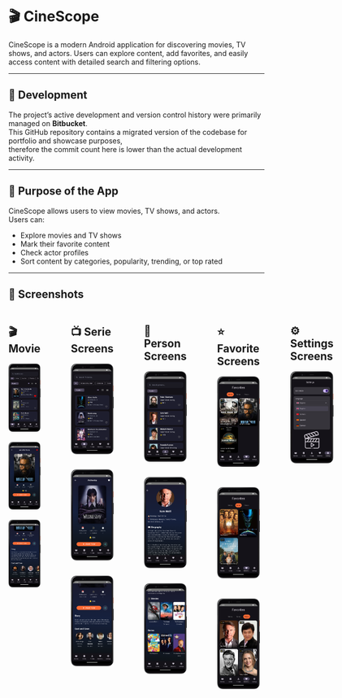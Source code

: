 # 🎬 CineScope

CineScope is a modern Android application for discovering movies, TV shows, and actors. Users can explore content, add favorites, and easily access content with detailed search and filtering options.

---
## 📌 Development

The project’s active development and version control history were primarily managed on **Bitbucket**.  
This GitHub repository contains a migrated version of the codebase for portfolio and showcase purposes,  
therefore the commit count here is lower than the actual development activity.

---

## 🌟 Purpose of the App

CineScope allows users to view movies, TV shows, and actors.  
Users can:

- Explore movies and TV shows
- Mark their favorite content
- Check actor profiles
- Sort content by categories, popularity, trending, or top rated

---
## 📸 Screenshots
<div style="display: flex; gap: 60px; align-items: flex-start;">
  <!-- Movie Column -->
  <div>
    <h2>🎬 Movie</h2>
    <div style="display: flex; gap: 20px; flex-wrap: wrap;">
      <img src="images/dark/movie_screen.png" alt="Movie List Screenshot" width="200"/>
      <img src="images/dark/movie_detail.png" alt="Movie Detail Screenshot" width="200"/>
      <img src="images/dark/movie_detail_2.png" alt="Serie Screenshot" width="200"/>
    </div>
  </div>

   <div>
    <h2>📺 Serie Screens</h2>
    <div style="display: flex; gap: 30px; flex-wrap: wrap;">
      <img src="images/dark/serie_screen.png" alt="Serie List Screenshot" width="200"/>
      <img src="images/dark/serie_detail.png" alt="Serie Detail Screenshot" width="200"/>
      <img src="images/dark/serie_detail_2.png" alt="Serie Detail 2 Screenshot" width="200"/>
    </div>
  </div>

   <div>
    <h2>👤 Person Screens</h2>
    <div style="display: flex; gap: 30px; flex-wrap: wrap;">
      <img src="images/dark/person_screen.png" alt="Person List Screenshot" width="200"/>
      <img src="images/dark/person_detail.png" alt="Person Detail Screenshot" width="200"/>
      <img src="images/dark/person_detail_2.png" alt="Person Detail 2 Screenshot" width="200"/>
    </div>
  </div>

  <div>
    <h2>⭐ Favorite Screens</h2>
    <div style="display: flex; gap: 40px; justify-content: center; flex-wrap: wrap;">
  <img src="images/dark/favorite_screen_movie.png" alt="Favorite Movie Screenshot" width="200"/>
  <img src="images/dark/favorite_screen_serie.png" alt="Favorite Serie Screenshot" width="200"/>
  <img src="images/dark/favorite_screen_person.png" alt="Favorite Person Screenshot" width="200"/>
    </div>
  </div>
  
  <div>
    <h2>⚙️ Settings Screens</h2>
    <div style="display: flex; gap: 40px; justify-content: center; flex-wrap: wrap;">
  <img src="images/dark/settings_screen.png" alt="Settings Screenshot" width="200"/>
  
  </div>
  </div>







---

## 🛠️ Features

### 🔎 General Features
- Movie & TV show lists: filter by popular, trending, and top rated content
- Detailed search: advanced search bar on the movie screen
- Sort by category: filter content by genre or category
- Grid view: display content in 2-column or 3-column grids
- Add to favorites: movies, TV shows, and actors
- **Theme Support**: Dark Mode and Light Mode
- **Multilingual Support**: Interface available in English, Turkish, Spanish, and German

### 🎥 Movie Detail Screen
- View detailed information about movies (title, genre, release date, rating, etc.)
- Watch trailers
- Share movies with others
- View cast and crew

### 📺 TV Show Detail Screen
- View detailed information about TV shows (title, seasons, genre, rating, etc.)
- Watch trailers
- Share TV shows with others
- View cast and crew

### 👤 Person Detail Screen
- View detailed biography of actors/actresses
- See movies and TV shows they starred in
- Add to favorites and follow


---

## ⚙️ Technologies

CineScope is developed using modern Android development techniques and popular libraries:

- **Language**: Kotlin
- **UI**: Jetpack Compose
- **Dependency Injection**: Hilt & Koin
- **Networking & API**: Retrofit
- **Image Loading**: Coil
- **Data Management & Pagination**: Room + Paging 3
- **Architecture**: MVVM (Model-View-ViewModel)
- **Project Structure**: Clean Architecture (Domain, Data, Presentation layers)

---

## 🚀 Getting Started

### Requirements

- Android Studio
- Kotlin 1.5+
- Android 5.0 (API 21)+
### 🔑 TMDB API Key

This project uses the [TMDB API](https://www.themoviedb.org/documentation/api) for fetching movie data.  
To run the project, you need to add your TMDB API key in a `local.properties` file:

```properties
TMDB_API_KEY=your_api_key_here
```
### Installation

```bash
git clone https://github.com/CenkerAydin/CineScope.git

